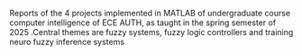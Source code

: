 Reports of the 4 projects implemented in MATLAB of undergraduate course computer intelligence of ECE AUTH, as taught in the spring semester of 2025
.Central themes are fuzzy systems, fuzzy logic controllers and training neuro fuzzy inference systems 
